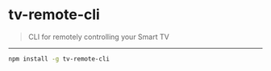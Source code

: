 # tv-remote-cli
> CLI for remotely controlling your Smart TV

---

```bash
npm install -g tv-remote-cli
```

